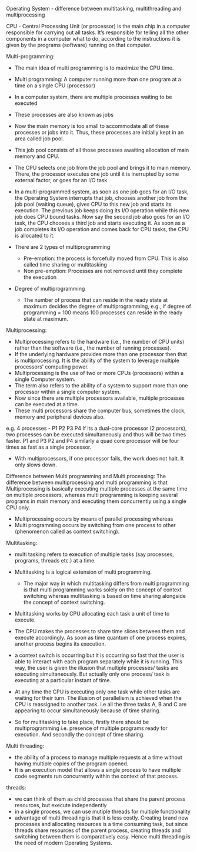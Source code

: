 Operating System - difference between multitasking, multithreading and multiprocessing

CPU - Central Processing Unit (or processor) is the main chip in a computer responsible for carrying out all tasks. It’s responsible for telling all the other components in a computer what to do, according to the instructions it is given by the programs (software) running on that computer.

Multi-programming:
- The main idea of multi programming is to maximize the CPU time.
- Multi programming: A computer running more than one program at a time on a single CPU (processor)
- In a computer system, there are multiple processes waiting to be executed
- These processes are also known as jobs
- Now the main memory is too small to accommodate all of these processes or jobs into it. Thus, these processes are initially kept in an area called job pool.
- This job pool consists of all those processes awaiting allocation of main memory and CPU.
- The CPU selects one job from the job pool and brings it to main memory. There, the processor executes one job until it is inerrupted by some external factor, or goes for an I/O task

- In a multi-programmed system, as soon as one job goes for an I/O task, the Operating System interrupts that job, chooses another job from the job pool (waiting queue), gives CPU to this new job and starts its execution. The previous job keeps doing its I/O operation while this new job does CPU bound tasks. Now say the second job also goes for an I/O task, the CPU chooses a third job and starts executing it. As soon as a job completes its I/O operation and comes back for CPU tasks, the CPU is allocated to it.

- There are 2 types of multiprogramming
	- Pre-emption: the process is forcefully moved from CPU. This is also called time sharing or multitasking
	- Non pre-emption: Processes are not removed until they complete the execution

- Degree of multiprogramming
	- The number of process that can reside in the ready state at maximum decides the degree of multiprogramming, e.g., if degree of programming = 100 means 100 processes can reside in the ready state at maximum.

Multiprocessing:
- Multiprocessing refers to the hardware (i.e., the number of CPU units) rather than the software (i.e., the number of running processes). 
- If the underlying hardware provides more than one processor then that is multiprocessing. It is the ability of the system to leverage multiple processors’ computing power.
- Multiprocessing is the use of two or more CPUs (processors) within a single Computer system.
- The term also refers to the ability of a system to support more than one processor within a single computer system. 
- Now since there are multiple processors available, multiple processes can be executed at a time. 
- These multi processors share the computer bus, sometimes the clock, memory and peripheral devices also.

e.g. 4 processes - P1 P2 P3 P4
If its a dual-core processor (2 processors), two processes can be executed simultaneously and thus will be two times faster.
P1 and P3
P2 and P4
similarly a quad core processor will be four times as fast as a single processor.

- With multiprocessors, if one processor fails, the work does not halt. It only slows down.

Difference between Multi programming and Multi processing:
The difference between multiprocessing and multi programming is that Multiprocessing is basically executing multiple processes at the same time on multiple processors, whereas multi programming is keeping several programs in main memory and executing them concurrently using a single CPU only.
- Multiprocessing occurs by means of parallel processing whereas 
- Multi programming occurs by switching from one process to other (phenomenon called as context switching).

Multitasking:
- multi tasking refers to execution of multiple tasks (say processes, programs, threads etc.) at a time.
- Multitasking is a logical extension of multi programming. 
	- The major way in which multitasking differs from multi programming is that multi programming works solely on the concept of context switching whereas multitasking is based on time sharing alongside the concept of context switching.

- Multitasking works by CPU allocating each task a unit of time to execute. 
- The CPU makes the processes to share time slices between them and execute accordingly. As soon as time quantum of one process expires, another process begins its execution.
- a context switch is occurring but it is occurring so fast that the user is able to interact with each program separately while it is running. This way, the user is given the illusion that multiple processes/ tasks are executing simultaneously. But actually only one process/ task is executing at a particular instant of time. 

- At any time the CPU is executing only one task while other tasks are waiting for their turn. The illusion of parallelism is achieved when the CPU is reassigned to another task. i.e all the three tasks A, B and C are appearing to occur simultaneously because of time sharing.
- So for multitasking to take place, firstly there should be multiprogramming i.e. presence of multiple programs ready for execution. And secondly the concept of time sharing.

Multi threading:
- the ability of a process to manage multiple requests at a time without having multiple copies of the program opened.
- It is an execution model that allows a single process to have multiple code segments run concurrently within the context of that process.

threads:
- we can think of them as child processes that share the parent process resources, but execute independently
- in a single process, we can use mutiple threads for multiple functionality
- advantage of multi threading is that it is less costly. Creating brand new processes and allocating resources is a time consuming task, but since threads share resources of the parent process, creating threads and switching between them is comparatively easy. Hence multi threading is the need of modern Operating Systems.
